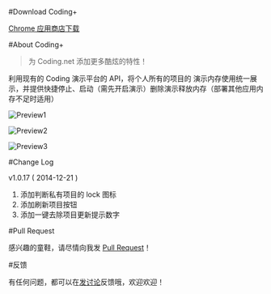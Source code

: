 #Download Coding+ 

[Chrome 应用商店下载][6]

#About Coding+

>为 Coding.net 添加更多酷炫的特性！

利用现有的 Coding 演示平台的 API，将个人所有的项目的 演示内存使用统一展示，并提供快捷停止、启动（需先开启演示）删除演示释放内存（部署其他应用内存不足时适用）

![Preview1][3]

![Preview2][4]

![Preview3][5]

#Change Log

v1.0.17 ( 2014-12-21 )

1. 添加判断私有项目的 lock 图标
2. 添加刷新项目按钮
3. 添加一键去除项目更新提示数字


#Pull Request

感兴趣的童鞋，请尽情向我发 [Pull Request][1]！

#反馈

有任何问题，都可以在[发讨论][2]反馈哦，欢迎欢迎！

[1]: https://coding.net/u/bluishoul/p/coding-plus/git/pulls
[2]: https://coding.net/u/bluishoul/p/coding-plus/topic
[3]: https://dn-coding-net-production-pp.qbox.me/03257481-357e-45d5-9c6d-16288150d639.jpg
[4]: https://dn-coding-net-production-pp.qbox.me/dcf61c00-2374-4af8-8fbe-538b07f7b1ec.jpg
[5]: https://dn-coding-net-production-pp.qbox.me/77e8b6a0-770e-4da5-a42a-54d9309d0a00.jpg
[6]: https://chrome.google.com/webstore/detail/acnaapkhlmodemlhcemfkdmnmdflfaec
[7]: http://pan.baidu.com/s/1eQvPhRk

